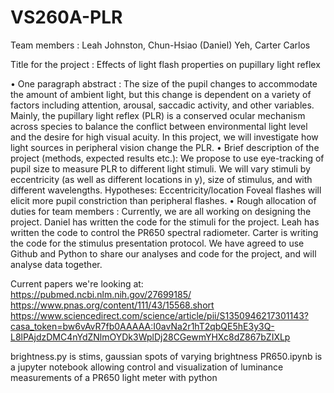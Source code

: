 # VS260A-PLR

Team members : Leah Johnston, Chun-Hsiao (Daniel) Yeh, Carter Carlos

Title for the project : Effects of light flash properties on pupillary light reflex

• One paragraph abstract : The size of the pupil changes to accommodate the amount of ambient light, but this change is dependent on a variety of factors including attention, arousal, saccadic activity, and other variables.  Mainly, the pupillary light reflex (PLR) is a conserved ocular mechanism across species to balance the conflict between environmental light level and the desire for high visual acuity.  In this project, we will investigate how light sources in peripheral vision change the PLR.
• Brief description of the project (methods, expected results etc.): We propose to use eye-tracking of pupil size to measure PLR to different light stimuli.  We will vary stimuli by eccentricity (as well as different locations in y), size of stimulus, and with different wavelengths.
Hypotheses: 
Eccentricity/location
Foveal flashes will elicit more pupil constriction than peripheral flashes.
• Rough allocation of duties for team members : Currently, we are all working on designing the project.  Daniel has written the code for the stimuli for the project.  Leah has written the code to control the PR650 spectral radiometer.  Carter is writing the code for the stimulus presentation protocol. We have agreed to use Github and Python to share our analyses and code for the project, and will analyse data together.

Current papers we're looking at: 
https://pubmed.ncbi.nlm.nih.gov/27699185/
https://www.pnas.org/content/111/43/15568.short
https://www.sciencedirect.com/science/article/pii/S1350946217301143?casa_token=bw6vAvR7fb0AAAAA:I0avNa2r1hT2qbQE5hE3y3Q-L8lPAjdzDMC4nYdZNlmOYDk3WplDj28CGewmYHXc8dZ867bZIXLp

brightness.py is stims, gaussian spots of varying brightness
PR650.ipynb is a jupyter notebook allowing control and visualization of luminance measurements of a PR650 light meter with python

